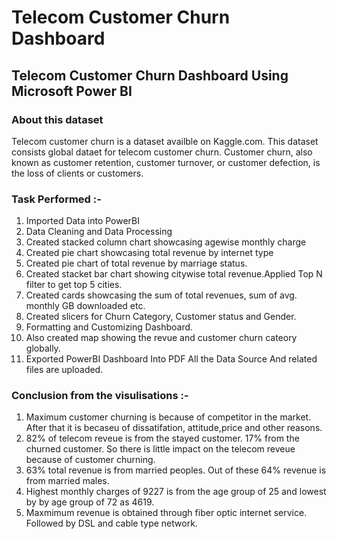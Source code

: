 
# Telecom Customer Churn Dashboard
## Telecom Customer Churn Dashboard Using Microsoft Power BI
### About this dataset

Telecom customer churn is a dataset availble on Kaggle.com. This dataset consists global dataet for telecom customer churn. Customer churn, also known as customer retention, customer turnover, or customer defection, is the loss of clients or customers.

### Task Performed :-
1. Imported Data into PowerBI
2. Data Cleaning and Data Processing
3. Created stacked column chart showcasing agewise monthly charge
4. Created pie chart showcasing total revenue by internet type
5. Created pie chart of total revenue by marriage status. 
6. Created stacket bar chart showing citywise total revenue.Applied Top N filter to get top 5 cities.
7. Created cards showcasing the sum of total revenues, 
sum of avg. monthly GB downloaded etc.
8. Created slicers for Churn Category, Customer status and Gender.
9. Formatting and Customizing Dashboard.
10. Also created map showing the revue and customer churn cateory globally.
11. Exported PowerBI Dashboard Into PDF
All the Data Source And related files are uploaded.

### Conclusion from the visulisations :-
1. Maximum customer churning is because of competitor in the market. After that it is becaseu of dissatifation, attitude,price and other reasons.
2. 82% of telecom reveue is from the stayed customer. 17% from the churned customer. So there is little impact on the telecom reveue because of customer churning.
3. 63% total revenue is from married peoples. Out of these 64% revenue is from married males.
4. Highest monthly charges of 9227 is from the age group of 25 and lowest by by age group of 72 as 4619.
5. Maxmimum revenue is obtained through fiber optic internet service. Followed by DSL and cable type network.
